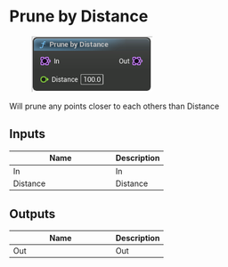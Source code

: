 # Prune by Distance

<div align="left" data-full-width="false">

<figure><img src="prune_by_distance.png" alt=""><figcaption></figcaption></figure>

</div>

Will prune any points closer to each others than Distance

## Inputs

<table>
<thead><tr><th width="170">Name</th><th>Description</th></tr></thead>
<tbody>
<tr><td>In</td><td>In</td></tr>
<tr><td>Distance</td><td>Distance</td></tr>
</tbody>
</table>

## Outputs

<table>
<thead><tr><th width="170">Name</th><th>Description</th></tr></thead>
<tbody>
<tr><td>Out</td><td>Out</td></tr>
</tbody>
</table>